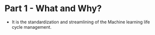 # Part 1 - What and Why?
- It is the standardization and streamlining of the Machine learning life cycle management. 